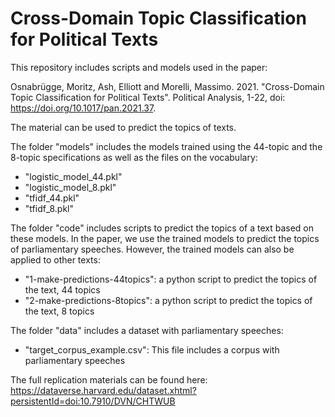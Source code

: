 # Cross-Domain Topic Classification for Political Texts

This repository includes scripts and models used in the paper:

Osnabrügge, Moritz, Ash, Elliott and Morelli, Massimo. 2021. "Cross-Domain Topic Classification for Political Texts". Political Analysis, 1-22, doi: https://doi.org/10.1017/pan.2021.37.

The material can be used to predict the topics of texts. 

The folder "models" includes the models trained using the 44-topic and the 8-topic specifications as well as the files on the vocabulary:
- "logistic_model_44.pkl"
- "logistic_model_8.pkl"
- "tfidf_44.pkl"
- "tfidf_8.pkl"

The folder "code" includes scripts to predict the topics of a text based on these models. In the paper, we use the trained models to predict the topics of parliamentary speeches. However, the trained models can also be applied to other texts:
- "1-make-predictions-44topics": a python script to predict the topics of the text, 44 topics
- "2-make-predictions-8topics": a python script to predict the topics of the text, 8 topics

The folder "data" includes a dataset with parliamentary speeches:
- "target_corpus_example.csv": This file includes a corpus with parliamentary speeches

The full replication materials can be found here:
https://dataverse.harvard.edu/dataset.xhtml?persistentId=doi:10.7910/DVN/CHTWUB
